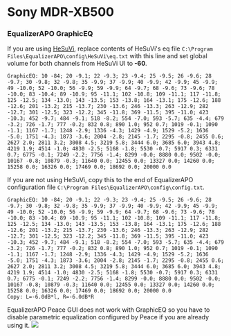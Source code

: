 # Sony MDR-XB500
### EqualizerAPO GraphicEQ
If you are using [HeSuVi](https://sourceforge.net/projects/hesuvi/), replace contents of HeSuVi's eq file `C:\Program Files\EqualizerAPO\config\HeSuVi\eq.txt` with this line and set global volume for both channels from HeSuVi UI to **-60**.
```
GraphicEQ: 10 -84; 20 -9.1; 22 -9.3; 23 -9.4; 25 -9.5; 26 -9.6; 28 -9.7; 30 -9.8; 32 -9.8; 35 -9.9; 37 -9.9; 40 -9.9; 42 -9.9; 45 -9.9; 49 -10.0; 52 -10.0; 56 -9.9; 59 -9.9; 64 -9.7; 68 -9.6; 73 -9.6; 78 -10.0; 83 -10.4; 89 -10.9; 95 -11.1; 102 -10.8; 109 -11.1; 117 -11.8; 125 -12.5; 134 -13.0; 143 -13.5; 153 -13.8; 164 -13.1; 175 -12.6; 188 -12.6; 201 -13.2; 215 -13.7; 230 -13.6; 246 -13.3; 263 -12.9; 282 -12.7; 301 -12.5; 323 -12.2; 345 -11.8; 369 -11.5; 395 -11.0; 423 -10.3; 452 -9.7; 484 -9.1; 518 -8.2; 554 -7.0; 593 -5.7; 635 -4.4; 679 -3.2; 726 -1.7; 777 -0.2; 832 0.8; 890 1.0; 952 0.7; 1019 -0.1; 1090 -1.1; 1167 -1.7; 1248 -2.9; 1336 -4.3; 1429 -4.9; 1529 -5.2; 1636 -5.0; 1751 -4.3; 1873 -3.6; 2004 -2.8; 2145 -1.7; 2295 -0.8; 2455 0.6; 2627 2.0; 2811 3.2; 3008 4.5; 3219 5.8; 3444 6.0; 3685 6.0; 3943 4.8; 4219 1.9; 4514 -1.0; 4830 -2.5; 5168 -1.8; 5530 -0.7; 5917 0.3; 6331 0.7; 6775 -0.1; 7249 -2.2; 7756 -1.4; 8299 -0.0; 8880 0.0; 9502 -0.0; 10167 -0.8; 10879 -0.3; 11640 0.0; 12455 0.0; 13327 0.0; 14260 0.0; 15258 0.0; 16326 0.0; 17469 0.0; 18692 0.0; 20000 0.0
```
If you are not using HeSuVi, copy this to the end of EqualizerAPO configuration file `C:\Program Files\EqualizerAPO\config\config.txt`.
```
GraphicEQ: 10 -84; 20 -9.1; 22 -9.3; 23 -9.4; 25 -9.5; 26 -9.6; 28 -9.7; 30 -9.8; 32 -9.8; 35 -9.9; 37 -9.9; 40 -9.9; 42 -9.9; 45 -9.9; 49 -10.0; 52 -10.0; 56 -9.9; 59 -9.9; 64 -9.7; 68 -9.6; 73 -9.6; 78 -10.0; 83 -10.4; 89 -10.9; 95 -11.1; 102 -10.8; 109 -11.1; 117 -11.8; 125 -12.5; 134 -13.0; 143 -13.5; 153 -13.8; 164 -13.1; 175 -12.6; 188 -12.6; 201 -13.2; 215 -13.7; 230 -13.6; 246 -13.3; 263 -12.9; 282 -12.7; 301 -12.5; 323 -12.2; 345 -11.8; 369 -11.5; 395 -11.0; 423 -10.3; 452 -9.7; 484 -9.1; 518 -8.2; 554 -7.0; 593 -5.7; 635 -4.4; 679 -3.2; 726 -1.7; 777 -0.2; 832 0.8; 890 1.0; 952 0.7; 1019 -0.1; 1090 -1.1; 1167 -1.7; 1248 -2.9; 1336 -4.3; 1429 -4.9; 1529 -5.2; 1636 -5.0; 1751 -4.3; 1873 -3.6; 2004 -2.8; 2145 -1.7; 2295 -0.8; 2455 0.6; 2627 2.0; 2811 3.2; 3008 4.5; 3219 5.8; 3444 6.0; 3685 6.0; 3943 4.8; 4219 1.9; 4514 -1.0; 4830 -2.5; 5168 -1.8; 5530 -0.7; 5917 0.3; 6331 0.7; 6775 -0.1; 7249 -2.2; 7756 -1.4; 8299 -0.0; 8880 0.0; 9502 -0.0; 10167 -0.8; 10879 -0.3; 11640 0.0; 12455 0.0; 13327 0.0; 14260 0.0; 15258 0.0; 16326 0.0; 17469 0.0; 18692 0.0; 20000 0.0
Copy: L=-6.0dB*l, R=-6.0dB*R
```
EqualizerAPO Peace GUI does not work with GraphicEQ so you have to disable parametric equalization configured by Peace if you are already using it.
![](https://raw.githubusercontent.com/jaakkopasanen/AutoEq/master/results/SBAF-Serious/headphoncecom/onear/Sony%20MDR-XB500/Sony%20MDR-XB500.png)
